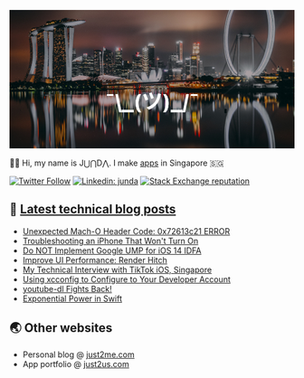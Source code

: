 [![](https://github.com/samwize/samwize/blob/master/singapore.jpg?raw=true)](https://just2me.com/about)

👋🏻 Hi, my name is J⋃⋂D⋀. I make [apps](https://just2us.com/apps) in Singapore 🇸🇬

[![Twitter Follow](https://img.shields.io/twitter/follow/samwize?label=Follow)](https://twitter.com/samwize)
[![Linkedin: junda](https://img.shields.io/badge/-Junda-blue?style=flat-square&logo=Linkedin&logoColor=white&link=https://www.linkedin.com/in/junda/)](https://www.linkedin.com/in/junda/)
[![Stack Exchange reputation](https://img.shields.io/stackexchange/stackoverflow/r/242682)](https://stackoverflow.com/users/242682/samwize)

## 📕 [Latest technical blog posts](https://samwize.com)

<!-- BLOG-POST-LIST:START -->
- [Unexpected Mach-O Header Code: 0x72613c21 ERROR](https://samwize.com/2021/04/15/unexpected-mach-o-header-code-0x72613c21-error/)
- [Troubleshooting an iPhone That Won't Turn On](https://samwize.com/2021/03/24/troubleshooting-an-iphone-that-wont-turn-on/)
- [Do NOT Implement Google UMP for iOS 14 IDFA](https://samwize.com/2021/03/11/do-not-implement-google-ump-pre-permission-prompt-for-ios-14-idfa/)
- [Improve UI Performance: Render Hitch](https://samwize.com/2020/12/24/improve-ui-performance-render-hitch/)
- [My Technical Interview with TikTok iOS, Singapore](https://samwize.com/2020/11/21/my-technical-interview-with-tiktok-ios-singapore/)
- [Using xcconfig to Configure to Your Developer Account](https://samwize.com/2020/11/20/using-xcconfig-to-configure-to-your-developer-account/)
- [youtube-dl Fights Back!](https://samwize.com/2020/11/17/youtube-dl-fights-back/)
- [Exponential Power in Swift](https://samwize.com/2020/11/13/exponential-power-in-swift/)
<!-- BLOG-POST-LIST:END -->

## 🌏 Other websites

- Personal blog @ [just2me.com](https://just2me.com)
- App portfolio @ [just2us.com](https://just2us.com)
